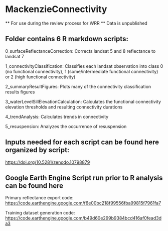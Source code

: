# MackenzieConnectivity

** For use during the review process for WRR ** 
Data is unpublished

## Folder contains 6 R markdown scripts:
0_surfaceReflectanceCorrection: Corrects landsat 5 and 8 reflectance to landsat 7

1_connectivityClassification: Classifies each landsat observation into class 0 (no functional connectivity), 1 (some/intermediate functional connectivity) or 2 (high functional connectivity)

2_summaryResultFigures: Plots many of the connectivity classification results figures

3_waterLevelSillElevationCalculation: Calculates the functional connectivity elevation thresholds and resulting connectivity durations

4_trendAnalysis: Calculates trends in connectivity

5_resuspension: Analyzes the occurrence of resuspension

## Inputs needed for each script can be found here organized by script:
https://doi.org/10.5281/zenodo.10798879

## Google Earth Engine Script run prior to R analysis can be found here
Primary reflectance export code: https://code.earthengine.google.com/f6e00bc218f99556fba99815f7961fa7

Training dataset generation code:
https://code.earthengine.google.com/b49d60e299b9384bcd416af0fead3da3
